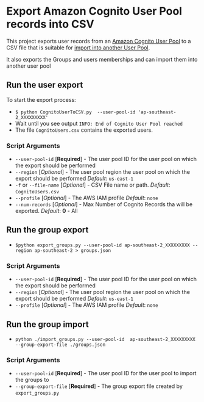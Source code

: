 #  Export Amazon Cognito User Pool records into CSV

This project exports user records from an [Amazon Cognito User Pool](https://docs.aws.amazon.com/cognito/latest/developerguide/cognito-user-identity-pools.html) to a CSV file that is suitable for [import into another User Pool](https://docs.aws.amazon.com/cognito/latest/developerguide/cognito-user-pools-using-import-tool.html).

It also exports the Groups and users memberships and can import them into another user pool

## Run the user export

To start the export process:
- `$ python CognitoUserToCSV.py  --user-pool-id 'ap-southeast-2_XXXXXXXXX'`
- Wait until you see output `INFO: End of Cognito User Pool reached`
- The file `CognitoUsers.csv` contains the exported users.

### Script Arguments

- `--user-pool-id` [__Required__] - The user pool ID for the user pool on which the export should be performed
- `--region` [_Optional_] - The user pool region the user pool on which the export should be performed _Default_: `us-east-1`
- `-f` or `--file-name` [_Optional_] - CSV File name or path. _Default_: `CognitoUsers.csv`
- `--profile` [_Optional_] - The AWS IAM profile _Default_: `none`
- `--num-records` [_Optional_] - Max Number of Cognito Records tha will be exported. _Default_: __0__ - All


## Run the group export

- `$python export_groups.py --user-pool-id ap-southeast-2_XXXXXXXXX --region ap-southeast-2 > groups.json`

### Script Arguments

- `--user-pool-id` [__Required__] - The user pool ID for the user pool on which the export should be performed
- `--region` [_Optional_] - The user pool region the user pool on which the export should be performed _Default_: `us-east-1`
- `--profile` [_Optional_] - The AWS IAM profile _Default_: `none`

## Run the group import

- `python ./import_groups.py --user-pool-id  ap-southeast-2_XXXXXXXXX --group-export-file ./groups.json`

### Script Arguments

- `--user-pool-id` [__Required__] - The user pool ID for the user pool to import the groups to
- `--group-export-file` [__Required__] - The group export file created by `export_groups.py`
